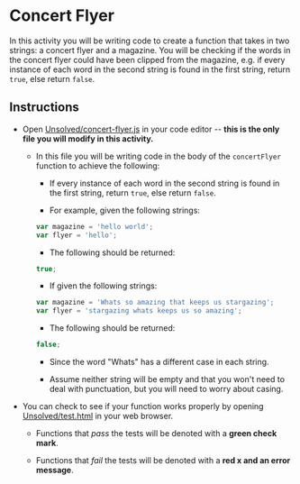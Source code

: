 # Concert Flyer

In this activity you will be writing code to create a function that takes in two strings: a concert flyer and a magazine. You will be checking if the words in the concert flyer could have been clipped from the magazine, e.g. if every instance of each word in the second string is found in the first string, return `true`, else return `false`.

## Instructions

- Open [Unsolved/concert-flyer.js](Unsolved/concert-flyer.js) in your code editor -- **this is the only file you will modify in this activity.**

  - In this file you will be writing code in the body of the `concertFlyer` function to achieve the following:

    - If every instance of each word in the second string is found in the first string, return `true`, else return `false`.

    - For example, given the following strings:

    ```js
    var magazine = 'hello world';
    var flyer = 'hello';
    ```

    - The following should be returned:

    ```js
    true;
    ```

    - If given the following strings:

    ```js
    var magazine = 'Whats so amazing that keeps us stargazing';
    var flyer = 'stargazing whats keeps us so amazing';
    ```

    - The following should be returned:

    ```js
    false;
    ```

    - Since the word "Whats" has a different case in each string.

    - Assume neither string will be empty and that you won't need to deal with punctuation, but you will need to worry about casing.

- You can check to see if your function works properly by opening [Unsolved/test.html](Unsolved/test.html) in your web browser.

  - Functions that _pass_ the tests will be denoted with a **green check mark**.

  - Functions that _fail_ the tests will be denoted with a **red x and an error message**.
